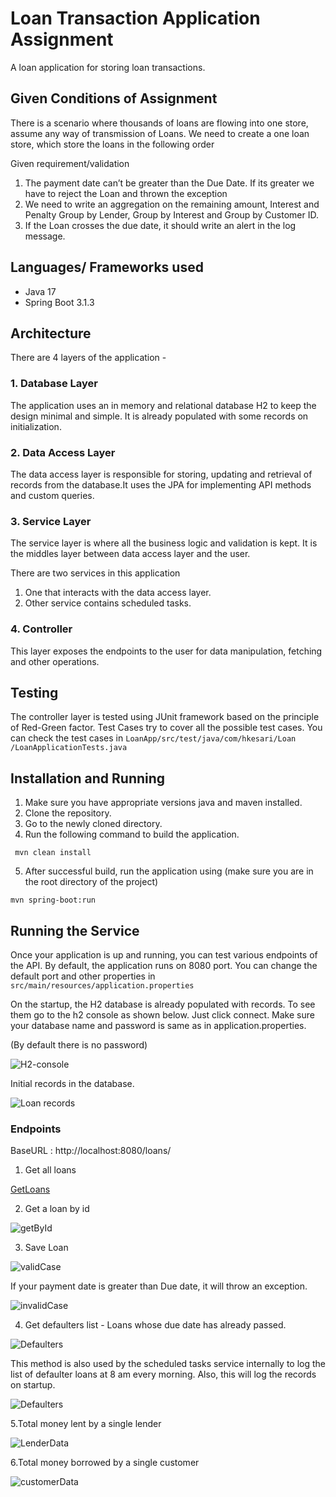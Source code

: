 # Loan Transaction Application Assignment

A loan application for storing loan transactions. 

## Given Conditions of Assignment

There is a scenario where thousands of loans are flowing into one store, assume any way of
transmission of Loans. We need to create a one loan store, which store the loans in the following
order

  Given requirement/validation

1. The payment date can’t be greater than the Due Date. If its greater we have to reject the
   Loan and thrown the exception
2. We need to write an aggregation on the remaining amount, Interest and Penalty Group by
   Lender, Group by Interest and Group by Customer ID.
3. If the Loan crosses the due date, it should write an alert in the log message.

## Languages/ Frameworks used 

- Java 17  
- Spring Boot 3.1.3

## Architecture

There are 4 layers of the application -

### 1. Database Layer

The application uses an in memory and relational database H2 to keep the design minimal and simple.
It is already populated with some records on initialization. 

### 2. Data Access Layer 

The data access layer is responsible for storing, updating and retrieval of records from the database.It uses the JPA for implementing API methods and custom queries.

### 3. Service Layer

The service layer is where all the business logic and validation is kept. It is the middles layer between data access layer and the user.

 There are two services in this application

1. One that interacts with the data access layer.
2. Other service contains scheduled tasks.

### 4. Controller

This layer exposes the endpoints to the user for data manipulation, fetching and other operations.



## Testing 

The controller layer is tested using JUnit framework based on the principle of Red-Green factor.
Test Cases try to cover all the possible test cases.
You can check the test cases in `LoanApp/src/test/java/com/hkesari/Loan
/LoanApplicationTests.java`

## Installation and Running 

1. Make sure you have appropriate versions java and maven installed.
2. Clone the repository.
3. Go to the newly cloned directory.
4. Run the following command to build the application.
        
```
 mvn clean install
```

5. After successful build, run the application using (make sure you are in the root directory of the project)

```
mvn spring-boot:run
```


## Running the Service

Once your application is up and running, you can test various endpoints of the API.
By default, the application runs on 8080 port. You can change the default port and other properties in `src/main/resources/application.properties`

On the startup, the H2 database is already populated with records. To see them go to the h2 console as shown below.
Just click connect. Make sure your database name and password is same as in application.properties.

(By default there is no password)

![H2-console](images/console.png)


Initial records in the database.

![Loan records](images/records.png)

### Endpoints

BaseURL : http://localhost:8080/loans/

1. Get all loans

[GetLoans](images/get.png)

2. Get a loan by id 

![getById](images/getById.png)

3. Save Loan

![validCase](images/validSave.png)

 If your payment date is greater than Due date, it will throw an exception.

![invalidCase](images/invalidSave.png)

4. Get defaulters list - Loans whose due date has already passed.
 
![Defaulters](images/defaulters.png)

This method is also used by the scheduled tasks service internally to log the list of defaulter loans at 8 am every morning.
Also, this will log the records on startup.

![Defaulters](images/logging.png)

5.Total money lent by a single lender

![LenderData](images/lenderData.png)

6.Total money borrowed by a single customer

![customerData](images/customerData.png)







